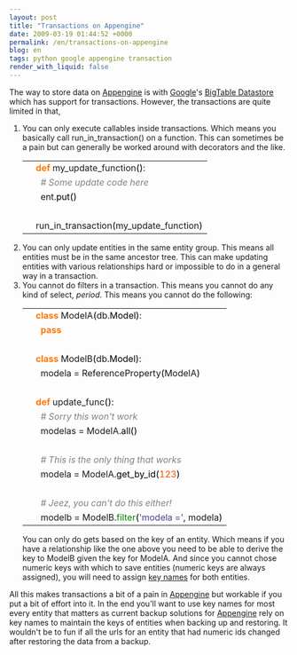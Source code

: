 ```yaml
---
layout: post
title: "Transactions on Appengine"
date: 2009-03-19 01:44:52 +0000
permalink: /en/transactions-on-appengine
blog: en
tags: python google appengine transaction
render_with_liquid: false
---
```


<p>The way to store data on <a href="http://code.google.com/appengine/" title="Appengine">Appengine</a> is with <a href="http://www.google.com/" title="Google">Google</a>'s <a href="http://code.google.com/appengine/docs/python/datastore/">BigTable Datastore</a> which has support for transactions. However, the transactions are quite limited in that,</p>

<ol>
  <li>You can only execute callables inside transactions. Which means you basically call run_in_transaction() on a function. This can sometimes be a pain but can generally be worked around with decorators and the like.
<div class="codeblock amc_python amc_short"><table><tr class="amc_code_odd"><td class="amc_line"><div class="amc1"></div></td><td><span style="color: #ff7700;font-weight:bold;">def</span> my_update_function<span style="color: black;">&#40;</span><span style="color: black;">&#41;</span>:<br /></td></tr><tr class="amc_code_even"><td class="amc_line"><div class="amc2"></div></td><td>&nbsp; <span style="color: #808080; font-style: italic;"># Some update code here</span><br /></td></tr><tr class="amc_code_odd"><td class="amc_line"><div class="amc3"></div></td><td>&nbsp; ent.<span style="color: black;">put</span><span style="color: black;">&#40;</span><span style="color: black;">&#41;</span><br /></td></tr><tr class="amc_code_even"><td class="amc_line"><div class="amc4"></div></td><td><br /></td></tr><tr class="amc_code_odd"><td class="amc_line"><div class="amc5"></div></td><td>run_in_transaction<span style="color: black;">&#40;</span>my_update_function<span style="color: black;">&#41;</span></td></tr></table></div>
</li>
<li>You can only update entities in the same entity group. This means all entities must be in the same ancestor tree. This can make updating entities with various relationships hard or impossible to do in a general way in a transaction.</li> 
<li>You cannot do filters in a transaction. This means you cannot do any kind of select, <em>period</em>. This means you cannot do the following:
<div class="codeblock amc_python amc_short"><table><tr class="amc_code_odd"><td class="amc_line"><div class="amc1"></div></td><td><span style="color: #ff7700;font-weight:bold;">class</span> ModelA<span style="color: black;">&#40;</span>db.<span style="color: black;">Model</span><span style="color: black;">&#41;</span>:<br /></td></tr><tr class="amc_code_even"><td class="amc_line"><div class="amc2"></div></td><td>&nbsp; <span style="color: #ff7700;font-weight:bold;">pass</span><br /></td></tr><tr class="amc_code_odd"><td class="amc_line"><div class="amc3"></div></td><td><br /></td></tr><tr class="amc_code_even"><td class="amc_line"><div class="amc4"></div></td><td><span style="color: #ff7700;font-weight:bold;">class</span> ModelB<span style="color: black;">&#40;</span>db.<span style="color: black;">Model</span><span style="color: black;">&#41;</span>:<br /></td></tr><tr class="amc_code_odd"><td class="amc_line"><div class="amc5"></div></td><td>&nbsp; modela = ReferenceProperty<span style="color: black;">&#40;</span>ModelA<span style="color: black;">&#41;</span><br /></td></tr><tr class="amc_code_even"><td class="amc_line"><div class="amc6"></div></td><td><br /></td></tr><tr class="amc_code_odd"><td class="amc_line"><div class="amc7"></div></td><td><span style="color: #ff7700;font-weight:bold;">def</span> update_func<span style="color: black;">&#40;</span><span style="color: black;">&#41;</span>:<br /></td></tr><tr class="amc_code_even"><td class="amc_line"><div class="amc8"></div></td><td>&nbsp; <span style="color: #808080; font-style: italic;"># Sorry this won't work</span><br /></td></tr><tr class="amc_code_odd"><td class="amc_line"><div class="amc9"></div></td><td>&nbsp; modelas = ModelA.<span style="color: black;">all</span><span style="color: black;">&#40;</span><span style="color: black;">&#41;</span><br /></td></tr><tr class="amc_code_even"><td class="amc_line"><div class="amc0"><div class="amc1"></div></div></td><td><br /></td></tr><tr class="amc_code_odd"><td class="amc_line"><div class="amc1"><div class="amc1"></div></div></td><td>&nbsp; <span style="color: #808080; font-style: italic;"># This is the only thing that works</span><br /></td></tr><tr class="amc_code_even"><td class="amc_line"><div class="amc2"><div class="amc1"></div></div></td><td>&nbsp; modela = ModelA.<span style="color: black;">get_by_id</span><span style="color: black;">&#40;</span><span style="color: #ff4500;">123</span><span style="color: black;">&#41;</span><br /></td></tr><tr class="amc_code_odd"><td class="amc_line"><div class="amc3"><div class="amc1"></div></div></td><td><br /></td></tr><tr class="amc_code_even"><td class="amc_line"><div class="amc4"><div class="amc1"></div></div></td><td>&nbsp; <span style="color: #808080; font-style: italic;"># Jeez, you can't do this either!</span><br /></td></tr><tr class="amc_code_odd"><td class="amc_line"><div class="amc5"><div class="amc1"></div></div></td><td>&nbsp; modelb = ModelB.<span style="color: #008000;">filter</span><span style="color: black;">&#40;</span><span style="color: #483d8b;">'modela ='</span>, modela<span style="color: black;">&#41;</span></td></tr></table></div>

You can only do gets based on the key of an entity. Which means if you have a relationship like the one above you need to be able to derive the key to ModelB given the key for ModelA. And since you cannot chose numeric keys with which to save entities (numeric keys are always assigned), you will need to assign <a href="http://code.google.com/appengine/docs/python/datastore/keysandentitygroups.html#Kinds_Names_and_IDs">key names</a> for both entities.</li>

</ol>

<p>All this makes transactions a bit of a pain in <a href="http://code.google.com/appengine/" title="Appengine">Appengine</a> but workable if you put a bit of effort into it. In the end you'll want to use key names for most every entity that matters as current backup solutions for <a href="http://code.google.com/appengine/" title="Appengine">Appengine</a> rely on key names to maintain the keys of entities when backing up and restoring. It wouldn't be to fun if all the urls for an entity that had numeric ids changed after restoring the data from a backup.</p>
<div class="sharethis">
        <script type="text/javascript" language="javascript">
          SHARETHIS.addEntry( {
            title : 'Transactions on Appengine',
              url   : 'http://www.ianlewis.org/en/transactions-on-appengine'}, 
            { button: true }
          ) ;
        </script></div>
